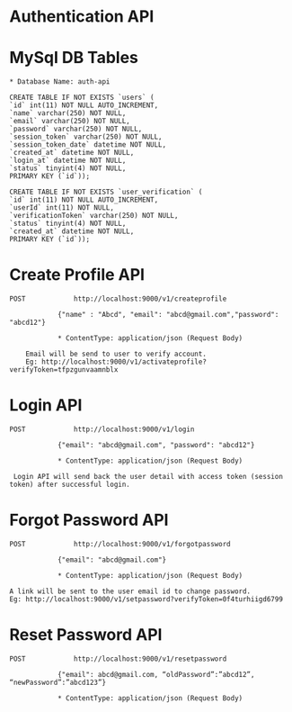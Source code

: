 
# Authentication API #


# MySql DB Tables

	
	* Database Name: auth-api
	
	CREATE TABLE IF NOT EXISTS `users` (
  	`id` int(11) NOT NULL AUTO_INCREMENT,
  	`name` varchar(250) NOT NULL,
  	`email` varchar(250) NOT NULL,
  	`password` varchar(250) NOT NULL,
  	`session_token` varchar(250) NOT NULL,
  	`session_token_date` datetime NOT NULL,
  	`created_at` datetime NOT NULL,
  	`login_at` datetime NOT NULL,
  	`status` tinyint(4) NOT NULL,
  	PRIMARY KEY (`id`));
	
	CREATE TABLE IF NOT EXISTS `user_verification` (
  	`id` int(11) NOT NULL AUTO_INCREMENT,
  	`userId` int(11) NOT NULL,
  	`verificationToken` varchar(250) NOT NULL,
  	`status` tinyint(4) NOT NULL,
  	`created_at` datetime NOT NULL,
  	PRIMARY KEY (`id`));


# Create Profile API
  
  	POST			http://localhost:9000/v1/createprofile
	
				{"name" : "Abcd", "email": "abcd@gmail.com","password": "abcd12"}
          			
				* ContentType: application/json (Request Body)
            
        Email will be send to user to verify account. 
        Eg: http://localhost:9000/v1/activateprofile?verifyToken=tfpzgunvaamnblx


# Login API
  
  	POST			http://localhost:9000/v1/login
				
				{"email": "abcd@gmail.com", "password": "abcd12"}
            			
				* ContentType: application/json (Request Body)
				
	 Login API will send back the user detail with access token (session token) after successful login.


# Forgot Password API

	POST			http://localhost:9000/v1/forgotpassword
	
				{"email": "abcd@gmail.com"}
				
				* ContentType: application/json (Request Body)
            
	A link will be sent to the user email id to change password.
	Eg: http://localhost:9000/v1/setpassword?verifyToken=0f4turhiigd6799


# Reset Password API

	POST			http://localhost:9000/v1/resetpassword
				    
				{"email": abcd@gmail.com, “oldPassword”:”abcd12”, “newPassword”:”abcd123”}
				
				* ContentType: application/json (Request Body)
            
      
      
      

